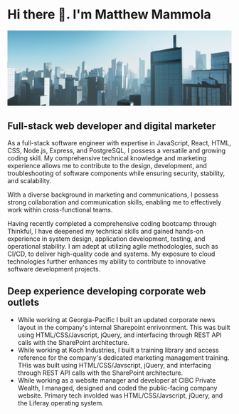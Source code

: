 # Hi there 👋. I'm Matthew Mammola
<picture>
  <source media="(prefers-color-scheme: dark)" srcset="city_skyline_dark_mode_banner.png">
  <source media="(prefers-color-scheme: light)" srcset="city_skyline_light_mode_banner.png">
  <img alt="City skyline" src="city_skyline_light_mode_banner.png">
</picture>

## Full-stack web developer and digital marketer
As a full-stack software engineer with expertise in JavaScript, React, HTML, CSS, Node.js, Express, and PostgreSQL, I possess a versatile and growing coding skill. My comprehensive technical knowledge and marketing experience allows me to contribute to the design, development, and troubleshooting of software components while ensuring security, stability, and scalability.

With a diverse background in marketing and communications, I possess strong collaboration and communication skills, enabling me to effectively work within cross-functional teams.

Having recently completed a comprehensive coding bootcamp through Thinkful, I have deepened my technical skills and gained hands-on experience in system design, application development, testing, and operational stability. I am adept at utilizing agile methodologies, such as CI/CD, to deliver high-quality code and systems. My exposure to cloud technologies further enhances my ability to contribute to innovative software development projects.

## Deep experience developing corporate web outlets
- While working at Georgia-Pacific I built an updated corporate news layout in the company's internal Sharepoint enrivonrment. This was built using HTML/CSS/Javscript, jQuery, and interfacing through REST API calls with the SharePoint architecture.
- While working at Koch Industries, I built a training library and access reference for the company's dedicated marketing management training. THis was built using HTML/CSS/Javscript, jQuery, and interfacing through REST API calls with the SharePoint architecture.
- While working as a website manager and developer at CIBC Private Wealth, I managed, designed and coded the public-facing company website. Primary tech involded was HTML/CSS/Javscript, jQuery, and the Liferay operating system.



